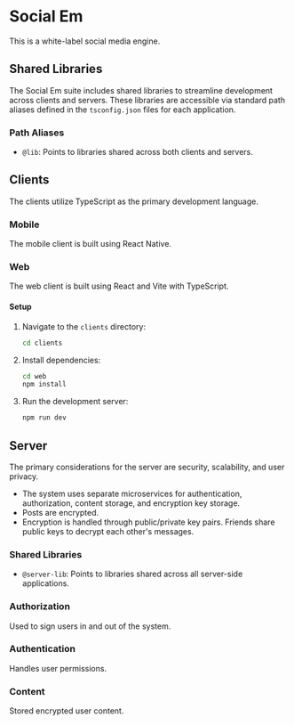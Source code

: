 # Social Em
This is a white-label social media engine.

## Shared Libraries
The Social Em suite includes shared libraries to streamline development across clients and servers. These libraries are accessible via standard path aliases defined in the `tsconfig.json` files for each application.

### Path Aliases
- `@lib`: Points to libraries shared across both clients and servers.

## Clients
The clients utilize TypeScript as the primary development language.

### Mobile
The mobile client is built using React Native.

### Web
The web client is built using React and Vite with TypeScript.

#### Setup
1. Navigate to the `clients` directory:
   ```bash
   cd clients
   ```

2. Install dependencies:
   ```bash
   cd web
   npm install
   ```

3. Run the development server:
   ```bash
   npm run dev
   ```

## Server
The primary considerations for the server are security, scalability, and user privacy.

- The system uses separate microservices for authentication, authorization, content storage, and encryption key storage.
- Posts are encrypted.
- Encryption is handled through public/private key pairs. Friends share public keys to decrypt each other's messages.

### Shared Libraries
- `@server-lib`: Points to libraries shared across all server-side applications.

### Authorization
Used to sign users in and out of the system.

### Authentication
Handles user permissions.

### Content
Stored encrypted user content.  